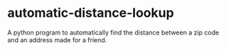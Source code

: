 # automatic-distance-lookup
A python program to automatically find the distance between a zip code and an address made for a friend.

